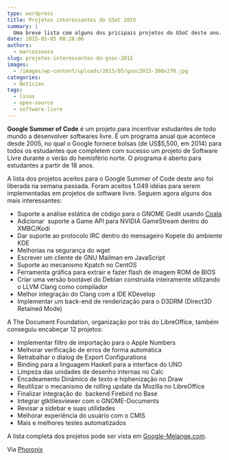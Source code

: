 ```yaml
---
type: wordpress
title: Projetos interessantes do GSoC 2015
summary: |
  Uma breve lista com alguns dos pricipais projetos do GSoC deste ano.
date: 2015-05-05 00:28:06
authors:
  - marcossouza
slug: projetos-interessantes-do-gsoc-2015
images:
  - /images/wp-content/uploads/2015/05/gsoc2015-300x270.jpg
categories:
  - Notícias
tags:
  - linux
  - open-source
  - software-livre
---
```


<b>Google Summer of Code</b> é um projeto para incentivar estudantes de todo mundo a desenvolver softwares livre. É um programa anual que acontece desde 2005, no qual o Google fornece bolsas (de US$5,500, em 2014) para todos os estudantes que completem com sucesso um projeto de Software Livre durante o verão do hemisfério norte. O programa é aberto para estudantes a partir de 18 anos.

A lista dos projetos aceitos para o Google Summer of Code deste ano foi liberada na semana passada. Foram aceitos 1.049 idéias para serem implementadas em projetos de software livre. Seguem agora alguns dos mais interessantes:
<ul>
	<li>Suporte a análise estática de código para o GNOME Gedit usando <a href="https://wiki.gnome.org/Outreach/SummerOfCode/2015/Projects/UdayanTandon_coalaGUI" target="_blank">Coala</a></li>
	<li>Adicionar  suporte a Game API para NVIDIA GameStream dentro do XMBC/Kodi</li>
	<li>Dar suporte ao protocolo IRC dentro do mensageiro Kopete do ambiente KDE</li>
	<li>Melhorias na segurança do wget</li>
	<li>Escrever um cliente de GNU Mailman em JavaScript</li>
	<li>Suporte ao mecanismo Kpatch no CentOS</li>
	<li>Ferramenta gráfica para extrair e fazer flash de imagem ROM de BIOS</li>
	<li>Criar uma versão bootável do Debian construída inteiramente utilizando o LLVM Clang como compilador</li>
	<li>Melhor integração do Clang com a IDE KDevelop</li>
	<li>Implementar um back-end de renderização para o D3DRM (Direct3D Retained Mode)</li>
</ul>
A The Document Foundation, organização por trás do LibreOffice, também conseguiu encabeçar 12 projetos:
<ul>
	<li>Implementar filtro de importação para o Apple Numbers</li>
	<li>Melhorar verificação de erros de forma automática</li>
	<li>Retrabalhar o dialog de Export Configurations</li>
	<li>Binding para a linguagem Haskell para a interface do UNO</li>
	<li>Limpeza das unidades de desenho internas no Calc</li>
	<li>Encadeamento Dinâmico de texto e hiphenização no Draw</li>
	<li>Reutilizar o mecanismo de rolling update da Mozilla no LibreOffice</li>
	<li>Finalizar integração do  backend Firebird no Base</li>
	<li>Integrar gtktilesviewer com o GNOME-Documents</li>
	<li>Revisar a sidebar e suas utilidades</li>
	<li>Melhorar experiência do usuário com o CMIS</li>
	<li>Mais e melhores testes automatizados</li>
</ul>
A lista completa dos projetos pode ser vista em <a href="https://www.google-melange.com/gsoc/projects/list/google/gsoc2015">Google-Melange.com</a>.

Via <a href="http://www.phoronix.com/scan.php?page=news_item&amp;px=GSoC-2015-Interesting-Work" target="_blank">Phoronix</a>
